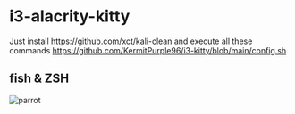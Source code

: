# i3-alacrity-kitty

Just install https://github.com/xct/kali-clean
and execute all these commands https://github.com/KermitPurple96/i3-kitty/blob/main/config.sh

## fish & ZSH


![parrot](https://github.com/KermitPurple96/i3-kitty/assets/103221169/a7fab5ae-7d18-4004-aa20-aa4266d0d86e)
